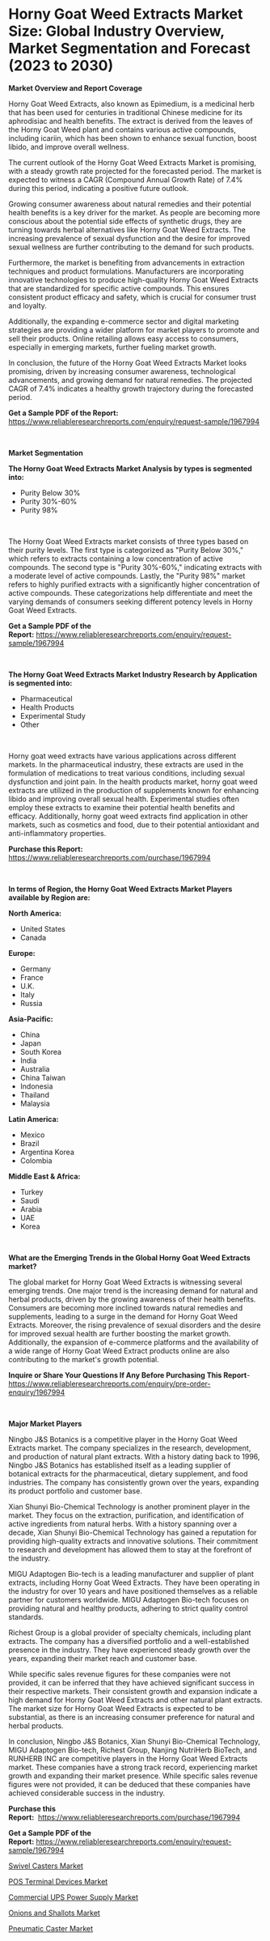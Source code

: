 <p><h1>Horny Goat Weed Extracts Market Size: Global Industry Overview, Market Segmentation and Forecast (2023 to 2030)</h1></p><p><strong>Market Overview and Report Coverage</strong></p>
<p><p>Horny Goat Weed Extracts, also known as Epimedium, is a medicinal herb that has been used for centuries in traditional Chinese medicine for its aphrodisiac and health benefits. The extract is derived from the leaves of the Horny Goat Weed plant and contains various active compounds, including icariin, which has been shown to enhance sexual function, boost libido, and improve overall wellness.</p><p>The current outlook of the Horny Goat Weed Extracts Market is promising, with a steady growth rate projected for the forecasted period. The market is expected to witness a CAGR (Compound Annual Growth Rate) of 7.4% during this period, indicating a positive future outlook.</p><p>Growing consumer awareness about natural remedies and their potential health benefits is a key driver for the market. As people are becoming more conscious about the potential side effects of synthetic drugs, they are turning towards herbal alternatives like Horny Goat Weed Extracts. The increasing prevalence of sexual dysfunction and the desire for improved sexual wellness are further contributing to the demand for such products.</p><p>Furthermore, the market is benefiting from advancements in extraction techniques and product formulations. Manufacturers are incorporating innovative technologies to produce high-quality Horny Goat Weed Extracts that are standardized for specific active compounds. This ensures consistent product efficacy and safety, which is crucial for consumer trust and loyalty.</p><p>Additionally, the expanding e-commerce sector and digital marketing strategies are providing a wider platform for market players to promote and sell their products. Online retailing allows easy access to consumers, especially in emerging markets, further fueling market growth.</p><p>In conclusion, the future of the Horny Goat Weed Extracts Market looks promising, driven by increasing consumer awareness, technological advancements, and growing demand for natural remedies. The projected CAGR of 7.4% indicates a healthy growth trajectory during the forecasted period.</p></p>
<p><strong>Get a Sample PDF of the Report:</strong> <a href="https://www.reliableresearchreports.com/enquiry/request-sample/1967994">https://www.reliableresearchreports.com/enquiry/request-sample/1967994</a></p>
<p>&nbsp;</p>
<p><strong>Market Segmentation</strong></p>
<p><strong>The Horny Goat Weed Extracts Market Analysis by types is segmented into:</strong></p>
<p><ul><li>Purity Below 30%</li><li>Purity 30%-60%</li><li>Purity 98%</li></ul></p>
<p>&nbsp;</p>
<p><p>The Horny Goat Weed Extracts market consists of three types based on their purity levels. The first type is categorized as "Purity Below 30%," which refers to extracts containing a low concentration of active compounds. The second type is "Purity 30%-60%," indicating extracts with a moderate level of active compounds. Lastly, the "Purity 98%" market refers to highly purified extracts with a significantly higher concentration of active compounds. These categorizations help differentiate and meet the varying demands of consumers seeking different potency levels in Horny Goat Weed Extracts.</p></p>
<p><strong>Get a Sample PDF of the Report:</strong>&nbsp;<a href="https://www.reliableresearchreports.com/enquiry/request-sample/1967994">https://www.reliableresearchreports.com/enquiry/request-sample/1967994</a></p>
<p>&nbsp;</p>
<p><strong>The Horny Goat Weed Extracts Market Industry Research by Application is segmented into:</strong></p>
<p><ul><li>Pharmaceutical</li><li>Health Products</li><li>Experimental Study</li><li>Other</li></ul></p>
<p>&nbsp;</p>
<p><p>Horny goat weed extracts have various applications across different markets. In the pharmaceutical industry, these extracts are used in the formulation of medications to treat various conditions, including sexual dysfunction and joint pain. In the health products market, horny goat weed extracts are utilized in the production of supplements known for enhancing libido and improving overall sexual health. Experimental studies often employ these extracts to examine their potential health benefits and efficacy. Additionally, horny goat weed extracts find application in other markets, such as cosmetics and food, due to their potential antioxidant and anti-inflammatory properties.</p></p>
<p><strong>Purchase this Report:</strong>&nbsp; <a href="https://www.reliableresearchreports.com/purchase/1967994">https://www.reliableresearchreports.com/purchase/1967994</a></p>
<p>&nbsp;</p>
<p><strong>In terms of Region, the Horny Goat Weed Extracts Market Players available by Region are:</strong></p>
<p>
    <p> <strong> North America: </strong>
        <ul>
            <li>United States</li>
            <li>Canada</li>
        </ul>
        </p> 
    <p> <strong> Europe: </strong>
        <ul>
            <li>Germany</li>
            <li>France</li>
            <li>U.K.</li>
            <li>Italy</li>
            <li>Russia</li>
        </ul>
        </p> 
    <p> <strong> Asia-Pacific: </strong>
        <ul>
            <li>China</li>
            <li>Japan</li>
            <li>South Korea</li>
            <li>India</li>
            <li>Australia</li>
            <li>China Taiwan</li>
            <li>Indonesia</li>
            <li>Thailand</li>
            <li>Malaysia</li>
        </ul>
        </p> 
    <p> <strong> Latin America: </strong>
        <ul>
            <li>Mexico</li>
            <li>Brazil</li>
            <li>Argentina Korea</li>
            <li>Colombia</li>
        </ul>
        </p> 
    <p> <strong> Middle East & Africa: </strong>
        <ul>
            <li>Turkey</li>
            <li>Saudi</li>
            <li>Arabia</li>
            <li>UAE</li>
            <li>Korea</li>
        </ul>
    </p>
    </p>
<p>&nbsp;</p>
<p><strong>What are the Emerging Trends in the Global Horny Goat Weed Extracts market?</strong></p>
<p><p>The global market for Horny Goat Weed Extracts is witnessing several emerging trends. One major trend is the increasing demand for natural and herbal products, driven by the growing awareness of their health benefits. Consumers are becoming more inclined towards natural remedies and supplements, leading to a surge in the demand for Horny Goat Weed Extracts. Moreover, the rising prevalence of sexual disorders and the desire for improved sexual health are further boosting the market growth. Additionally, the expansion of e-commerce platforms and the availability of a wide range of Horny Goat Weed Extract products online are also contributing to the market's growth potential.</p></p>
<p><strong>Inquire or Share Your Questions If Any Before Purchasing This Report</strong>- <a href="https://www.reliableresearchreports.com/enquiry/pre-order-enquiry/1967994">https://www.reliableresearchreports.com/enquiry/pre-order-enquiry/1967994</a></p>
<p>&nbsp;</p>
<p><strong>Major Market Players</strong></p>
<p><p>Ningbo J&S Botanics is a competitive player in the Horny Goat Weed Extracts market. The company specializes in the research, development, and production of natural plant extracts. With a history dating back to 1996, Ningbo J&S Botanics has established itself as a leading supplier of botanical extracts for the pharmaceutical, dietary supplement, and food industries. The company has consistently grown over the years, expanding its product portfolio and customer base.</p><p>Xian Shunyi Bio-Chemical Technology is another prominent player in the market. They focus on the extraction, purification, and identification of active ingredients from natural herbs. With a history spanning over a decade, Xian Shunyi Bio-Chemical Technology has gained a reputation for providing high-quality extracts and innovative solutions. Their commitment to research and development has allowed them to stay at the forefront of the industry.</p><p>MIGU Adaptogen Bio-tech is a leading manufacturer and supplier of plant extracts, including Horny Goat Weed Extracts. They have been operating in the industry for over 10 years and have positioned themselves as a reliable partner for customers worldwide. MIGU Adaptogen Bio-tech focuses on providing natural and healthy products, adhering to strict quality control standards.</p><p>Richest Group is a global provider of specialty chemicals, including plant extracts. The company has a diversified portfolio and a well-established presence in the industry. They have experienced steady growth over the years, expanding their market reach and customer base.</p><p>While specific sales revenue figures for these companies were not provided, it can be inferred that they have achieved significant success in their respective markets. Their consistent growth and expansion indicate a high demand for Horny Goat Weed Extracts and other natural plant extracts. The market size for Horny Goat Weed Extracts is expected to be substantial, as there is an increasing consumer preference for natural and herbal products.</p><p>In conclusion, Ningbo J&S Botanics, Xian Shunyi Bio-Chemical Technology, MIGU Adaptogen Bio-tech, Richest Group, Nanjing NutriHerb BioTech, and RUNHERB INC are competitive players in the Horny Goat Weed Extracts market. These companies have a strong track record, experiencing market growth and expanding their market presence. While specific sales revenue figures were not provided, it can be deduced that these companies have achieved considerable success in the industry.</p></p>
<p><strong>Purchase this Report:</strong>&nbsp;&nbsp;<a href="https://www.reliableresearchreports.com/purchase/1967994">https://www.reliableresearchreports.com/purchase/1967994</a></p>
<p></p>
<p><strong>Get a Sample PDF of the Report:</strong>&nbsp;<a href="https://www.reliableresearchreports.com/enquiry/request-sample/1967994">https://www.reliableresearchreports.com/enquiry/request-sample/1967994</a></p>
<p><p><a href="https://medium.com/@guyskiles1918/swivel-casters-market-size-market-outlook-and-market-forecast-2023-to-2030-fb68323257de">Swivel Casters Market</a></p><p><a href="https://medium.com/@enosstark1905/pos-terminal-devices-market-furnishes-information-on-market-share-market-trends-and-market-growth-2a3bc39bc7b6">POS Terminal Devices Market</a></p><p><a href="https://medium.com/@sarademiri71/commercial-ups-power-supply-market-exploring-market-share-market-trends-and-future-growth-649858f12b05">Commercial UPS Power Supply Market</a></p><p><a href="https://medium.com/@elenaglover2023/analyzing-onions-and-shallots-market-global-industry-perspective-and-forecast-2023-to-2030-6c0741de6b22">Onions and Shallots Market</a></p><p><a href="https://medium.com/@bartlakin/pneumatic-caster-market-share-evolution-and-market-growth-trends-2023-2030-8d948f6aea35">Pneumatic Caster Market</a></p></p>